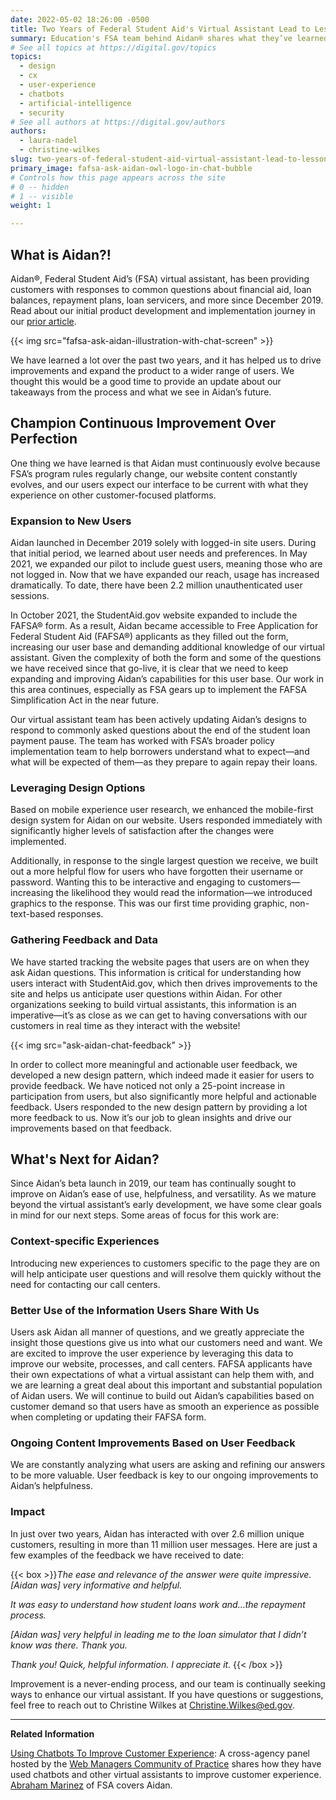```yaml
---
date: 2022-05-02 18:26:00 -0500
title: Two Years of Federal Student Aid's Virtual Assistant Lead to Lessons Learned and a Clear Vision of the Work Ahead
summary: Education's FSA team behind Aidan® shares what they’ve learned over the past two years to help drive improvements and expand the product to a wider range of users.
# See all topics at https://digital.gov/topics
topics:
  - design
  - cx
  - user-experience
  - chatbots
  - artificial-intelligence
  - security
# See all authors at https://digital.gov/authors
authors:
  - laura-nadel
  - christine-wilkes
slug: two-years-of-federal-student-aid-virtual-assistant-lead-to-lessons-learned-and-a-clear-vision-of-the-work-ahead
primary_image: fafsa-ask-aidan-owl-logo-in-chat-bubble
# Controls how this page appears across the site
# 0 -- hidden
# 1 -- visible
weight: 1

---
```


## What is Aidan?!

Aidan®, Federal Student Aid’s (FSA) virtual assistant, has been providing customers with responses to common questions about financial aid, loan balances, repayment plans, loan servicers, and more since December 2019. Read about our initial product development and implementation journey in our [prior article](https://digital.gov/2020/12/07/federal-student-aids-new-virtual-assistant-offers-model-for-improved-customer-service-in-government/).

{{< img src="fafsa-ask-aidan-illustration-with-chat-screen" >}}

We have learned a lot over the past two years, and it has helped us to drive improvements and expand the product to a wider range of users. We thought this would be a good time to provide an update about our takeaways from the process and what we see in Aidan’s future.

## Champion Continuous Improvement Over Perfection

One thing we have learned is that Aidan must continuously evolve because FSA’s program rules regularly change, our website content constantly evolves, and our users expect our interface to be current with what they experience on other customer-focused platforms.

### Expansion to New Users

Aidan launched in December 2019 solely with logged-in site users. During that initial period, we learned about user needs and preferences. In May 2021, we expanded our pilot to include guest users, meaning those who are not logged in. Now that we have expanded our reach, usage has increased dramatically. To date, there have been 2.2 million unauthenticated user sessions.

In October 2021, the StudentAid.gov website expanded to include the FAFSA® form. As a result, Aidan became accessible to Free Application for Federal Student Aid (FAFSA®) applicants as they filled out the form, increasing our user base and demanding additional knowledge of our virtual assistant. Given the complexity of both the form and some of the questions we have received since that go-live, it is clear that we need to keep expanding and improving Aidan’s capabilities for this user base. Our work in this area continues, especially as FSA gears up to implement the FAFSA Simplification Act in the near future.

Our virtual assistant team has been actively updating Aidan’s designs to respond to commonly asked questions about the end of the student loan payment pause. The team has worked with FSA’s broader policy implementation team to help borrowers understand what to expect&mdash;and what will be expected of them&mdash;as they prepare to again repay their loans.

### Leveraging Design Options

Based on mobile experience user research, we enhanced the mobile-first design system for Aidan on our website. Users responded immediately with significantly higher levels of satisfaction after the changes were implemented.

Additionally, in response to the single largest question we receive, we built out a more helpful flow for users who have forgotten their username or password. Wanting this to be interactive and engaging to customers&mdash;increasing the likelihood they would read the information&mdash;we introduced graphics to the response. This was our first time providing graphic, non-text-based responses.

### Gathering Feedback and Data

We have started tracking the website pages that users are on when they ask Aidan questions. This information is critical for understanding how users interact with StudentAid.gov, which then drives improvements to the site and helps us anticipate user questions within Aidan. For other organizations seeking to build virtual assistants, this information is an imperative—it’s as close as we can get to having conversations with our customers in real time as they interact with the website!

{{< img src="ask-aidan-chat-feedback" >}}

In order to collect more meaningful and actionable user feedback, we developed a new design pattern, which indeed made it easier for users to provide feedback. We have noticed not only a 25-point increase in participation from users, but also significantly more helpful and actionable feedback. Users responded to the new design pattern by providing a lot more feedback to us. Now it’s our job to glean insights and drive our improvements based on that feedback. 

## What's Next for Aidan?

Since Aidan’s beta launch in 2019, our team has continually sought to improve on Aidan’s ease of use, helpfulness, and versatility. As we mature beyond the virtual assistant’s early development, we have some clear goals in mind for our next steps. Some areas of focus for this work are:

### Context-specific Experiences

Introducing new experiences to customers specific to the page they are on will help anticipate user questions and will resolve them quickly without the need for contacting our call centers.

### Better Use of the Information Users Share With Us

Users ask Aidan all manner of questions, and we greatly appreciate the insight those questions give us into what our customers need and want. We are excited to improve the user experience by leveraging this data to improve our website, processes, and call centers. FAFSA applicants have their own expectations of what a virtual assistant can help them with, and we are learning a great deal about this important and substantial population of Aidan users. We will continue to build out Aidan’s capabilities based on customer demand so that users have as smooth an experience as possible when completing or updating their FAFSA form.

### Ongoing Content Improvements Based on User Feedback

We are constantly analyzing what users are asking and refining our answers to be more valuable. User feedback is key to our ongoing improvements to Aidan’s helpfulness. 

### Impact

In just over two years, Aidan has interacted with over 2.6 million unique customers, resulting in more than 11 million user messages. Here are just a few examples of the feedback we have received to date:

{{< box >}}_The ease and relevance of the answer were quite impressive. [Aidan was] very informative and helpful._

_It was easy to understand how student loans work and…the repayment process._

_[Aidan was] very helpful in leading me to the loan simulator that I didn’t know was there. Thank you._

_Thank you! Quick, helpful information. I appreciate it._ {{< /box >}}

Improvement is a never-ending process, and our team is continually seeking ways to enhance our virtual assistant. If you have questions or suggestions, feel free to reach out to Christine Wilkes at [Christine.Wilkes@ed.gov](mailto:Christine.Wilkes@ed.gov).

***

**Related Information**

[Using Chatbots To Improve Customer Experience](https://digital.gov/2021/04/07/using-chatbots-to-improve-customer-experience/): A cross-agency panel hosted by the [Web Managers Community of Practice](https://digital.gov/communities/web-content-managers/) shares how they have used chatbots and other virtual assistants to improve customer experience. [Abraham Marinez](https://digital.gov/authors/abraham-marinez/) of FSA covers Aidan.
